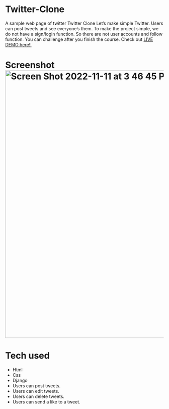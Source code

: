 # Twitter-Clone
A sample web page of twitter
Twitter Clone
Let’s make simple Twitter. Users can post tweets and see everyone’s them.
To make the project simple, we do not have a sign/login function.
So there are not user accounts and follow function. You can challenge after you finish the course.
Check out [LIVE DEMO here!!](https://briana-twitter-clone.brianawheeler.repl.co/)
# Screenshot    <img width="849" alt="Screen Shot 2022-11-11 at 3 46 45 PM" src="https://user-images.githubusercontent.com/112772684/201445485-5eedc742-3516-4bed-ace2-f5a22283ad19.png">


# Tech used
* Html
* Css
* Django
* Users can post tweets.
* Users can edit tweets.
* Users can delete tweets.
* Users can send a like to a tweet.
